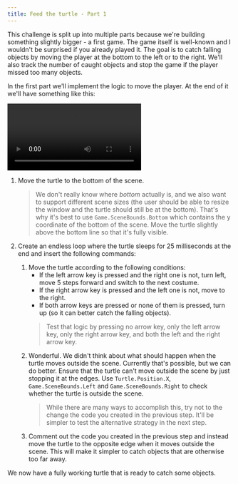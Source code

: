```yaml
---
title: Feed the turtle - Part 1
---
```


This challenge is split up into multiple parts because we're building something slightly bigger - a first game. The game itself is well-known and I wouldn't be surprised if you already played it. The goal is to catch falling objects by moving the player at the bottom to the left or to the right. We'll also track the number of caught objects and stop the game if the player missed too many objects.

In the first part we'll implement the logic to move the player. At the end of it we'll have something like this:

<video controls>
  <source src="feed-the-turtle-part-1.mp4" type="video/mp4">
Your browser does not support the video tag.
</video>

1. Move the turtle to the bottom of the scene.

   > We don't really know where *bottom* actually is, and we also want to support different scene sizes (the user should be able to resize the window and the turtle should still be at the bottom). That's why it's best to use `Game.SceneBounds.Bottom` which contains the y coordinate of the bottom of the scene. Move the turtle slightly above the bottom line so that it's fully visible.

1. Create an endless loop where the turtle sleeps for 25 milliseconds at the end and insert the following commands:
   1. Move the turtle according to the following conditions:
      * If the left arrow key is pressed and the right one is not, turn left, move 5 steps forward and switch to the next costume.
      * If the right arrow key is pressed and the left one is not, move to the right.
      * If both arrow keys are pressed or none of them is pressed, turn up (so it can better catch the falling objects).
      > Test that logic by pressing no arrow key, only the left arrow key, only the right arrow key, and both the left and the right arrow key.
   1. Wonderful. We didn't think about what should happen when the turtle moves outside the scene. Currently that's possible, but we can do better. Ensure that the turtle can't move outside the scene by just stopping it at the edges. Use `Turtle.Position.X`, `Game.SceneBounds.Left` and `Game.SceneBounds.Right` to check whether the turtle is outside the scene.
      > While there are many ways to accomplish this, try not to the change the code you created in the previous step. It'll be simpler to test the alternative strategy in the next step.
   1. Comment out the code you created in the previous step and instead move the turtle to the opposite edge when it moves outside the scene. This will make it simpler to catch objects that are otherwise too far away.

We now have a fully working turtle that is ready to catch some objects.
